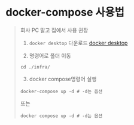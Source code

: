 # docker-compose 사용법
> 회사 PC 말고 집에서 사용 권장
> 1. `docker desktop` 다운로드 [docker desktop](https://www.docker.com/products/docker-desktop/)
> 
> 
>
> 2. 명령어로 폴더 이동
> ``` shell
> cd ./infra/ 
>    ```
> 3. docker compose명령어 실행
> ``` shell
> docker-compose up -d # -d는 옵션
> ```
> 또는
> ``` shell
> docker compose up -d # -d는 옵션
> ```

